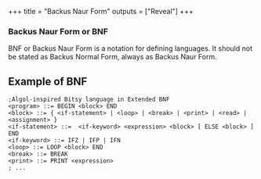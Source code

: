 +++
title = "Backus Naur Form"
outputs = ["Reveal"]
+++

### Backus Naur Form or BNF

BNF or Backus Naur Form is a notation for defining languages.
It should not be stated as Backus Normal Form, always as Backus Naur Form.

## Example of BNF

```BNF
;Algol-inspired Bitsy language in Extended BNF
<program> ::= BEGIN <block> END
<block> ::= { <if-statement> | <loop> | <break> | <print> | <read> | <assignment> }
<if-statement> ::=  <if-keyword> <expression> <block> [ ELSE <block> ] END
<if-keyword> ::= IFZ | IFP | IFN
<loop> ::= LOOP <block> END
<break> ::= BREAK
<print> ::= PRINT <expression>
; ...
```

